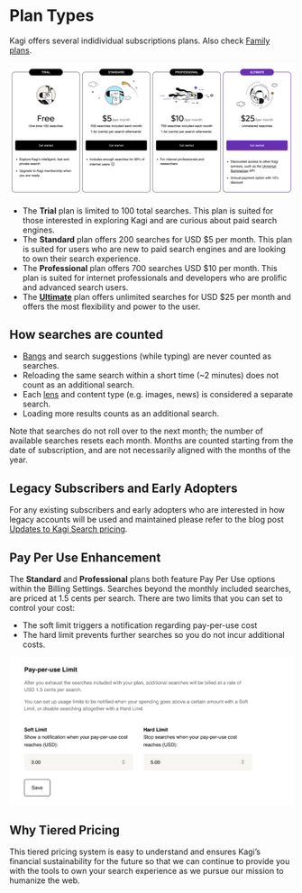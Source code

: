# Plan Types

Kagi offers several indidividual subscriptions plans. Also check [Family plans](./family-plan.md).

![New Plans](media/new_plans.png)

* The **Trial** plan is limited to 100 total searches. This plan is suited for those interested in exploring Kagi and are curious about paid search engines.  
* The **Standard** plan offers 200 searches for USD $5 per month. This plan is suited for users who are new to paid search engines and are looking to own their search experience.
* The **Professional** plan offers 700 searches USD $10 per month. This plan is suited for internet professionals and developers who are prolific and advanced search users.
* The [**Ultimate**](./ultimate-plan.md) plan offers unlimited searches for USD $25 per month and offers the most flexibility and power to the user.

<!--- 
In addition to the individual plans we also offer multi-user plans:

![Group Plans](media/group_plans.png)

* The **Duo** plan offers 1,000 searches at USD $14 per month making it ideal for couples.
* The **Family Plan** offers 1,500 searches at USD $20 per month and features kid focused features and protections making it ideal for entire families to enjoy Kagi. -->

## How searches are counted

* [Bangs](../features/bangs.md) and search suggestions (while typing) are never counted as searches.
* Reloading the same search within a short time (~2 minutes) does not count as an additional search.
* Each [lens](../features/lenses.md) and content type (e.g. images, news) is considered a separate search.
* Loading more results counts as an additional search.

Note that searches do not roll over to the next month; the number of available searches resets each month. Months are counted starting from the date of subscription, and are not necessarily aligned with the months of the year.

## Legacy Subscribers and Early Adopters

For any existing subscribers and early adopters who are interested in how legacy accounts will be used and maintained please refer to the blog post [Updates to Kagi Search pricing](https://blog.kagi.com/update-kagi-search-pricing#existing).

## Pay Per Use Enhancement

The **Standard** and **Professional** plans both feature Pay Per Use options within the Billing Settings. Searches beyond the monthly included searches, are priced at 1.5 cents per search. There are two limits that you can set to control your cost:

* The soft limit triggers a notification regarding pay-per-use cost
* The hard limit prevents further searches so you do not incur additional costs.

![Pay Per Use](media/pay_per_use.png)

## Why Tiered Pricing

This tiered pricing system is easy to understand and ensures Kagi’s financial sustainability for the future so that we can continue to provide you with the tools to own your search experience as we pursue our mission to humanize the web.
